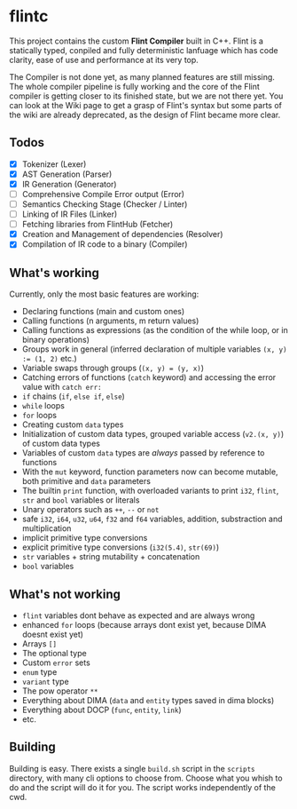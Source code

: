 # flintc

This project contains the custom **Flint Compiler** built in C++. Flint is a statically typed, conpiled and fully deterministic lanfuage which has code clarity, ease of use and performance at its very top. 

The Compiler is not done yet, as many planned features are still missing. The whole compiler pipeline is fully working and the core of the Flint compiler is getting closer to its finished state, but we are not there yet. You can look at the Wiki page to get a grasp of Flint's syntax but some parts of the wiki are already deprecated, as the design of Flint became more clear.

## Todos

- [x] Tokenizer (Lexer)
- [x] AST Generation (Parser)
- [x] IR Generation (Generator)
- [ ] Comprehensive Compile Error output (Error)
- [ ] Semantics Checking Stage (Checker / Linter)
- [ ] Linking of IR Files (Linker)
- [ ] Fetching libraries from FlintHub (Fetcher)
- [x] Creation and Management of dependencies (Resolver)
- [x] Compilation of IR code to a binary (Compiler)

## What's working

Currently, only the most basic features are working:

- Declaring functions (main and custom ones)
- Calling functions (n arguments, m return values)
- Calling functions as expressions (as the condition of the while loop, or in binary operations)
- Groups work in general (inferred declaration of multiple variables `(x, y) := (1, 2)` etc.)
- Variable swaps through groups (`(x, y) = (y, x)`)
- Catching errors of functions (`catch` keyword) and accessing the error value with `catch err:`
- `if` chains (`if`, `else if`, `else`)
- `while` loops
- `for` loops
- Creating custom `data` types
- Initialization of custom data types, grouped variable access (`v2.(x, y)`) of custom data types
- Variables of custom `data` types are _always_ passed by reference to functions
- With the `mut` keyword, function parameters now can become mutable, both primitive and `data` parameters
- The builtin `print` function, with overloaded variants to print `i32`, `flint`, `str` and `bool` variables or literals
- Unary operators such as `++`, `--` or `not`
- safe `i32`, `i64`, `u32`, `u64`, `f32` and `f64` variables, addition, substraction and multiplication
- implicit primitive type conversions
- explicit primitive type conversions (`i32(5.4)`, `str(69)`)
- `str` variables + string mutability + concatenation
- `bool` variables

## What's not working

- `flint` variables dont behave as expected and are always wrong
- enhanced `for` loops (because arrays dont exist yet, because DIMA doesnt exist yet)
- Arrays `[]`
- The optional type
- Custom `error` sets
- `enum` type
- `variant` type
- The pow operator `**`
- Everything about DIMA (`data` and `entity` types saved in dima blocks)
- Everything about DOCP (`func`, `entity`, `link`)
- etc.

## Building

Building is easy. There exists a single `build.sh` script in the `scripts` directory, with many cli options to choose from. Choose what you whish to do and the script will do it for you. The script works independently of the cwd.
